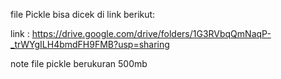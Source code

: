 file Pickle bisa dicek di link berikut:

link : https://drive.google.com/drive/folders/1G3RVbqQmNaqP-_trWYgILH4bmdFH9FMB?usp=sharing

note
file pickle berukuran 500mb
